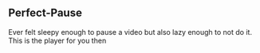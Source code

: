 ## Perfect-Pause ##
Ever felt sleepy enough to pause a video but also lazy enough to not do it. This is the player for you then
